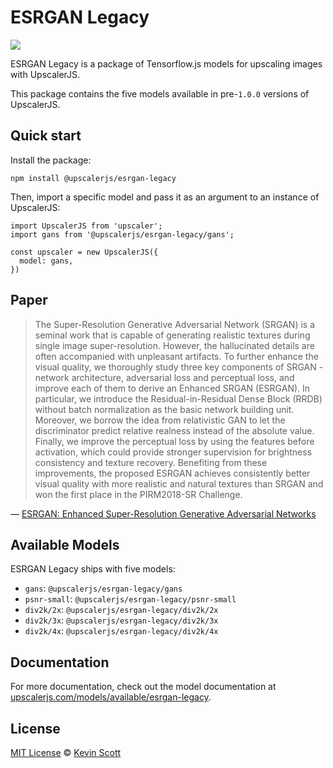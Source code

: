 # ESRGAN Legacy

[![](https://data.jsdelivr.com/v1/package/npm/@upscalerjs/esrgan-legacy/badge)](https://www.jsdelivr.com/package/npm/@upscalerjs/esrgan-legacy)

ESRGAN Legacy is a package of Tensorflow.js models for upscaling images with UpscalerJS.

This package contains the five models available in pre-`1.0.0` versions of UpscalerJS.

## Quick start

Install the package:

```
npm install @upscalerjs/esrgan-legacy
```

Then, import a specific model and pass it as an argument to an instance of UpscalerJS:

```
import UpscalerJS from 'upscaler';
import gans from '@upscalerjs/esrgan-legacy/gans';

const upscaler = new UpscalerJS({
  model: gans,
})
```

## Paper

> The Super-Resolution Generative Adversarial Network (SRGAN) is a seminal work that is capable of generating realistic textures during single image super-resolution. However, the hallucinated details are often accompanied with unpleasant artifacts. To further enhance the visual quality, we thoroughly study three key components of SRGAN - network architecture, adversarial loss and perceptual loss, and improve each of them to derive an Enhanced SRGAN (ESRGAN). In particular, we introduce the Residual-in-Residual Dense Block (RRDB) without batch normalization as the basic network building unit. Moreover, we borrow the idea from relativistic GAN to let the discriminator predict relative realness instead of the absolute value. Finally, we improve the perceptual loss by using the features before activation, which could provide stronger supervision for brightness consistency and texture recovery. Benefiting from these improvements, the proposed ESRGAN achieves consistently better visual quality with more realistic and natural textures than SRGAN and won the first place in the PIRM2018-SR Challenge.

&mdash; [ESRGAN: Enhanced Super-Resolution Generative Adversarial Networks](https://arxiv.org/abs/1809.00219)

## Available Models

ESRGAN Legacy ships with five models:

- `gans`: `@upscalerjs/esrgan-legacy/gans`
- `psnr-small`: `@upscalerjs/esrgan-legacy/psnr-small`
- `div2k/2x`: `@upscalerjs/esrgan-legacy/div2k/2x`
- `div2k/3x`: `@upscalerjs/esrgan-legacy/div2k/3x`
- `div2k/4x`: `@upscalerjs/esrgan-legacy/div2k/4x`

## Documentation

For more documentation, check out the model documentation at [upscalerjs.com/models/available/esrgan-legacy](https://upscalerjs.com/models/available/esrgan-legacy).

## License

[MIT License](https://oss.ninja/mit/developit/) © [Kevin Scott](https://thekevinscott.com)
